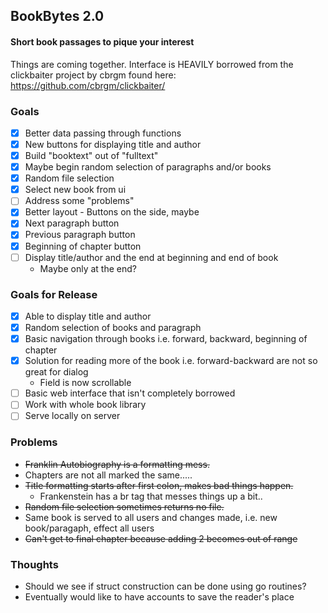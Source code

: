 ## BookBytes 2.0
#### Short book passages to pique your interest
Things are coming together.
Interface is HEAVILY borrowed from the clickbaiter project by cbrgm found here: https://github.com/cbrgm/clickbaiter/

### Goals
- [x] Better data passing through functions
- [x] New buttons for displaying title and author
- [x] Build "booktext" out of "fulltext"
- [x] Maybe begin random selection of paragraphs and/or books
- [x] Random file selection
- [x] Select new book from ui
- [ ] Address some "problems"
- [x] Better layout - Buttons on the side, maybe
- [x] Next paragraph button
- [x] Previous paragraph button
- [x] Beginning of chapter button
- [ ] Display title/author and the end at beginning and end of book
  - Maybe only at the end? 

### Goals for Release
- [x] Able to display title and author
- [x] Random selection of books and paragraph
- [x] Basic navigation through books i.e. forward, backward, beginning of chapter
- [x] Solution for reading more of the book i.e. forward-backward are not so great for dialog
  - Field is now scrollable
- [ ] Basic web interface that isn't completely borrowed
- [ ] Work with whole book library
- [ ] Serve locally on server

### Problems
- ~~Franklin Autobiography is a formatting mess.~~
- Chapters are not all marked the same.....
- ~~Title formatting starts after first colon, makes bad things happen.~~
  - Frankenstein has a br tag that messes things up a bit..
- ~~Random file selection sometimes returns no file.~~
- Same book is served to all users and changes made, i.e. new book/paragaph, effect all users
- ~~Can't get to final chapter because adding 2 becomes out of range~~

### Thoughts
- Should we see if struct construction can be done using go routines?
- Eventually would like to have accounts to save the reader's place
